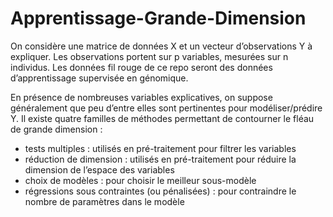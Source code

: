 # Apprentissage-Grande-Dimension

On considère une matrice de données X et un vecteur d’observations Y à expliquer. Les observations portent sur p variables, mesurées sur n individus. Les données fil rouge de ce repo seront des données d’apprentissage supervisée en génomique. 

En présence de nombreuses variables explicatives, on suppose généralement que peu d’entre elles sont pertinentes pour modéliser/prédire Y. Il existe quatre familles de méthodes permettant de contourner le fléau de grande dimension : 
  - tests multiples : utilisés en pré-traitement pour filtrer les variables
  - réduction de dimension : utilisés en pré-traitement pour réduire la dimension de l’espace des variables
  - choix de modèles : pour choisir le meilleur sous-modèle
  - régressions sous contraintes (ou pénalisées) : pour contraindre le nombre de paramètres dans le modèle
